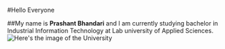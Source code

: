#Hello Everyone

##My name is **Prashant Bhandari** and I am currently studying bachelor in Industrial Information Technology at Lab university of Applied Sciences.
![Here's the image of the University](https://www.google.com/imgres?q=image%20of%20lab%20university%20of%20applied%20science&imgurl=https%3A%2F%2Fupload.wikimedia.org%2Fwikipedia%2Fcommons%2Fthumb%2F3%2F3d%2FLAB_University_of_Applied_Sciences_Lahti_Campus.jpg%2F250px-LAB_University_of_Applied_Sciences_Lahti_Campus.jpg&imgrefurl=https%3A%2F%2Fen.wikipedia.org%2Fwiki%2FLAB_University_of_Applied_Sciences&docid=o9eCIGDMoyfjHM&tbnid=QXj2BWkKDYzS-M&vet=12ahUKEwjcmeW5yZSIAxU9QVUIHe6tC5wQM3oECG4QAA..i&w=250&h=187&hcb=2&ved=2ahUKEwjcmeW5yZSIAxU9QVUIHe6tC5wQM3oECG4QAA)
